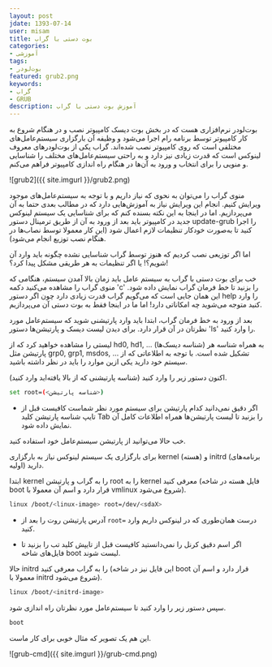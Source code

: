 ```yaml
---
layout: post
jdate: 1393-07-14
user: misam
title: بوت دستی با گراب
categories:
- آموزشی
tags:
- بوت‌لودر
featured: grub2.png
keywords:
- گراب
- GRUB
description: آموزش بوت دستی با گراب
---
```


بوت‌لودر نرم‌افزاری هست که در بخش بوت دیسک کامپیوتر نصب و در هنگام شروع به کار کامپیوتر توسط برنامه رام اجرا می‌شود و وظیفه آن بارگزاری سیستم‌عامل‌های مختلفی است که روی کامپیوتر نصب شده‌اند. گراب یکی از بوت‌لودرهای معروف لینوکس است که قدرت زیادی نیز دارد و به راحتی سیستم‌عامل‌های مختلف را شناسایی و منویی را برای انتخاب و ورود به آن‌ها در هنگام راه اندازی کامپیوتر فراهم می‌کنم.

![grub2]({{ site.imgurl }}/grub2.png)

منوی گراب را می‌توان به نحوی که نیاز داریم و با توجه به سیستم‌عامل‌های موجود ویرایش کنیم. انجام این ویرایش نیاز به آموزش‌هایی دارد که در مطالب بعدی حتما به آن می‌پردازیم. اما در اینجا به این نکته بسنده کنم که برای شناسایی یک سیستم لینوکس جدید در کامپیوتر باید بعد از ورود به آن از طریق ترمینال دستور update-grub را اجرا کنید تا به‌صورت خودکار تنظیمات لازم اعمال شود (این کار معمولا توسط نصاب‌ها در هنگام نصب توزیع انجام می‌شود).

اما اگر توزیعی نصب کردیم که هنوز توسط گراب شناسایی نشده چگونه باید وارد آن شویم؟! یا اگر تنظیمات به هر طریقی مشکل پیدا کرد؟!

خب برای بوت دستی با گراب به سیستم عامل باید زمان بالا آمدن سیستم، هنگامی که منوی گراب را مشاهده می‌کنید دکمه 'c' را بزنید تا خط فرمان گراب نمایش داده شود. این همان جایی است که می‌گویم گراب قدرت زیادی دارد چون اگر دستور help را وارد کنید متوجه می‌شوید چه امکاناتی دارد! اما ما در اینجا فقط به بوت دستی آن می‌پردازیم.

بعد از ورود به خط فرمان گراب، ابتدا باید وارد پارتیشنی شوید که سیستم‌عامل مورد نظرتان در آن قرار دارد. برای دیدن لیست دیسک و پارتیشن‌ها دستور 'ls' را وارد کنید.

لیستی را مشاهده خواهید کرد که از hd0, hd1, ... (شناسه دیسک‌ها) به همراه شناسه هر پارتیشن مثل grp0, grp1, msdos, ... تشکیل شده است. با توجه به اطلاعاتی که از سیستم خود دارید یکی ازین موارد را باید در نظر داشته باشید.

اکنون دستور زیر را وارد کنید (شناسه پارتیشنی که از بالا یافته‌اید وارد کنید).

```sh
set root=(<شناسه پارتیشن>)
```

* اگر دقیق نمی‌دانید کدام پارتیشن برای سیستم مورد نظر شماست کافیست قبل از تایپ شناسه پارتیشن کلید Tab را بزنید تا لیست پارتیشن‌ها همراه اطلاعات کامل آن نمایش داده شود.

خب حالا می‌توانید از پارتیشن سیستم‌عامل خود استفاده کنید.

برای بارگزاری یک سیستم لینوکس نیاز به بارگزاری kernel (هسته) و initrd (برنامه‌های اولیه) دارید.

ابتدا kernel را به گراب و پارتیشن root را به kernel معرفی کنید (فایل هسته در شاخه boot قرار دارد و اسم آن معمولا با vmlinux شروع می‌شود).

```sh
linux /boot/<linux-image> root=/dev/<sdaX>
```

* آدرس پارتیشن روت را بعد از `root=` درست همان‌طوری که در لینوکس داریم وارد کنید.

* اگر اسم دقیق کرنل را نمی‌دانستید کافیست قبل از تایپش کلید تب را بزنید تا فایل‌های شاخه boot لیست شوند.

حالا initrd را به گراب معرفی کنید (این فایل نیز در شاخه boot قرار دارد و اسم آن معمولا با initrd شروع می‌شود).

```sh
linux /boot/<initrd-image>
```

سپس دستور زیر را وارد کنید تا سیستم‌عامل مورد نظرتان راه اندازی شود.

```sh
boot
```

این هم یک تصویر که مثال خوبی برای کار ماست.

![grub-cmd]({{ site.imgurl }}/grub-cmd.png)